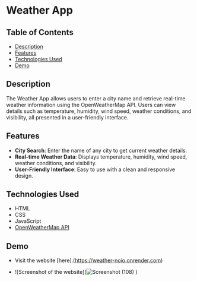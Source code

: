 # Weather App

## Table of Contents

- [Description](#description)
- [Features](#features)
- [Technologies Used](#technologies-used)
- [Demo](#demo)

## Description

The Weather App allows users to enter a city name and retrieve real-time weather information using the OpenWeatherMap API. Users can view details such as temperature, humidity, wind speed, weather conditions, and visibility, all presented in a user-friendly interface.

## Features

- **City Search**: Enter the name of any city to get current weather details.
- **Real-time Weather Data**: Displays temperature, humidity, wind speed, weather conditions, and visibility.
- **User-Friendly Interface**: Easy to use with a clean and responsive design.

## Technologies Used

- HTML
- CSS
- JavaScript
- [OpenWeatherMap API](https://openweathermap.org/api)

## Demo

- Visit the website [here].(https://weather-noio.onrender.com)

- ![Screenshot of the website](![Screenshot (108)](https://github.com/user-attachments/assets/45faf61d-c0c7-4a6b-8155-7a88831fb96c)
)
